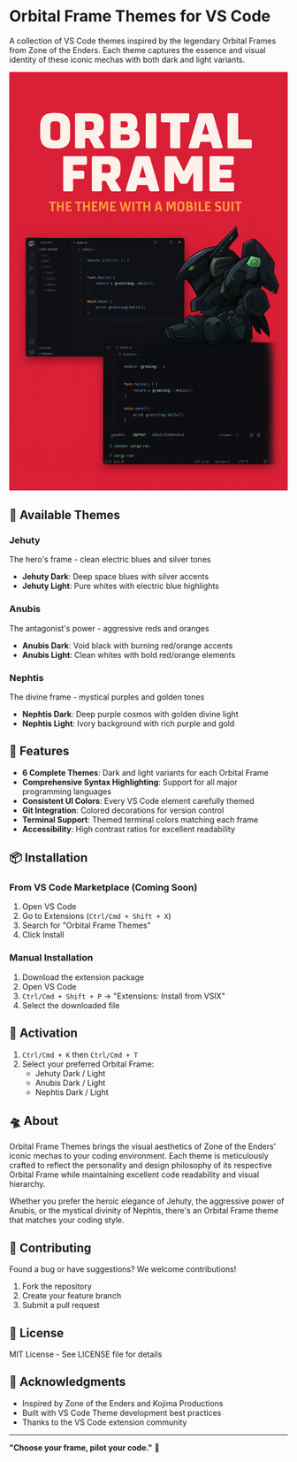 # Orbital Frame Themes for VS Code

A collection of VS Code themes inspired by the legendary Orbital Frames from Zone of the Enders. Each theme captures the essence and visual identity of these iconic mechas with both dark and light variants.

![Preview](assets/preview.png)

## 🚀 Available Themes

### Jehuty
The hero's frame - clean electric blues and silver tones
- **Jehuty Dark**: Deep space blues with silver accents
- **Jehuty Light**: Pure whites with electric blue highlights

### Anubis  
The antagonist's power - aggressive reds and oranges
- **Anubis Dark**: Void black with burning red/orange accents
- **Anubis Light**: Clean whites with bold red/orange elements

### Nephtis
The divine frame - mystical purples and golden tones
- **Nephtis Dark**: Deep purple cosmos with golden divine light
- **Nephtis Light**: Ivory background with rich purple and gold

## 🎨 Features

- **6 Complete Themes**: Dark and light variants for each Orbital Frame
- **Comprehensive Syntax Highlighting**: Support for all major programming languages
- **Consistent UI Colors**: Every VS Code element carefully themed
- **Git Integration**: Colored decorations for version control
- **Terminal Support**: Themed terminal colors matching each frame
- **Accessibility**: High contrast ratios for excellent readability

## 📦 Installation

### From VS Code Marketplace (Coming Soon)
1. Open VS Code
2. Go to Extensions (`Ctrl/Cmd + Shift + X`)
3. Search for "Orbital Frame Themes"
4. Click Install

### Manual Installation
1. Download the extension package
2. Open VS Code
3. `Ctrl/Cmd + Shift + P` → "Extensions: Install from VSIX"
4. Select the downloaded file

## 🎯 Activation

1. `Ctrl/Cmd + K` then `Ctrl/Cmd + T`
2. Select your preferred Orbital Frame:
   - Jehuty Dark / Light
   - Anubis Dark / Light  
   - Nephtis Dark / Light

## 🛸 About

Orbital Frame Themes brings the visual aesthetics of Zone of the Enders' iconic mechas to your coding environment. Each theme is meticulously crafted to reflect the personality and design philosophy of its respective Orbital Frame while maintaining excellent code readability and visual hierarchy.

Whether you prefer the heroic elegance of Jehuty, the aggressive power of Anubis, or the mystical divinity of Nephtis, there's an Orbital Frame theme that matches your coding style.

## 🤝 Contributing

Found a bug or have suggestions? We welcome contributions!

1. Fork the repository
2. Create your feature branch
3. Submit a pull request

## 📜 License

MIT License - See LICENSE file for details

## 🙏 Acknowledgments

- Inspired by Zone of the Enders and Kojima Productions
- Built with VS Code Theme development best practices
- Thanks to the VS Code extension community

---

**"Choose your frame, pilot your code."** 🌌